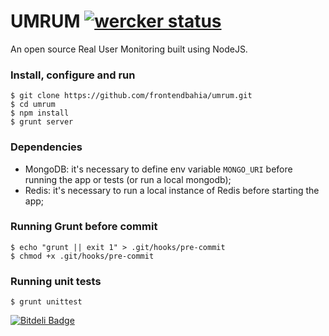# UMRUM [![wercker status](https://app.wercker.com/status/6352eaeefa758f4d3b98d6de80d8e82c "wercker status")](https://app.wercker.com/project/bykey/6352eaeefa758f4d3b98d6de80d8e82c)
An open source Real User Monitoring built using NodeJS.

### Install, configure and run

```
$ git clone https://github.com/frontendbahia/umrum.git
$ cd umrum
$ npm install
$ grunt server
```

### Dependencies
- MongoDB: it's necessary to define env variable `MONGO_URI` before running the app or tests (or run a local mongodb);
- Redis: it's necessary to run a local instance of Redis before starting the app;

### Running Grunt before commit

```
$ echo "grunt || exit 1" > .git/hooks/pre-commit
$ chmod +x .git/hooks/pre-commit
```

### Running unit tests

```
$ grunt unittest
```


[![Bitdeli Badge](https://d2weczhvl823v0.cloudfront.net/frontendbahia/umrum/trend.png)](https://bitdeli.com/free "Bitdeli Badge")


